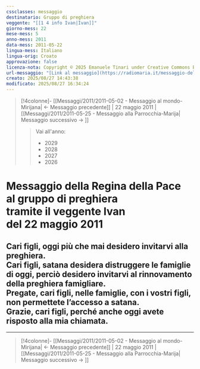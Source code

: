 ```yaml
---
cssclasses: messaggio
destinatario: Gruppo di preghiera
veggente: "[[1 4 info Ivan|Ivan]]"
giorno-mess: 22
mese-mess: 5
anno-mess: 2011
data-mess: 2011-05-22
lingua-mess: Italiano
lingua-orig: Croato
approvazione: false
licenza-nota: Copyright © 2025 Emanuele Tinari under Creative Commons BY-NC-SA 4.0 https://creativecommons.org/licenses/by-nc-sa/4.0/
url-messaggio: "[Link al messaggio](https://radiomaria.it/messaggio-del-22-maggio-2011/)"
creato: 2025/08/27 14:43:38
modificato: 2025/08/27 16:34:24
---
```


> [!4colonne]- [[Messaggi/2011/2011-05-02 - Messaggio al mondo-Mirijana| ← Messaggio precedente]] | 22 maggio 2011 | [[Messaggi/2011/2011-05-25 - Messaggio alla Parrocchia-Marija| Messaggio successivo → ]]
>> <span class="verde">Vai all'anno:</span>
>> - 2029
>> - 2028
>> - 2027
>> - 2026
>

# Messaggio della Regina della Pace<br>al gruppo di preghiera<br>tramite il veggente Ivan<br>del 22 maggio 2011

## Cari figli, oggi più che mai desidero invitarvi alla preghiera.<br>Cari figli, satana desidera distruggere le famiglie di oggi, perciò desidero invitarvi al rinnovamento della preghiera famigliare.<br>Pregate, cari figli, nelle famiglie, con i vostri figli, non permettete l’accesso a satana.<br>Grazie, cari figli, perché anche oggi avete risposto alla mia chiamata.

***
> [!4colonne]- [[Messaggi/2011/2011-05-02 - Messaggio al mondo-Mirijana| ← Messaggio precedente]] | 22 maggio 2011 | [[Messaggi/2011/2011-05-25 - Messaggio alla Parrocchia-Marija| Messaggio successivo → ]]

